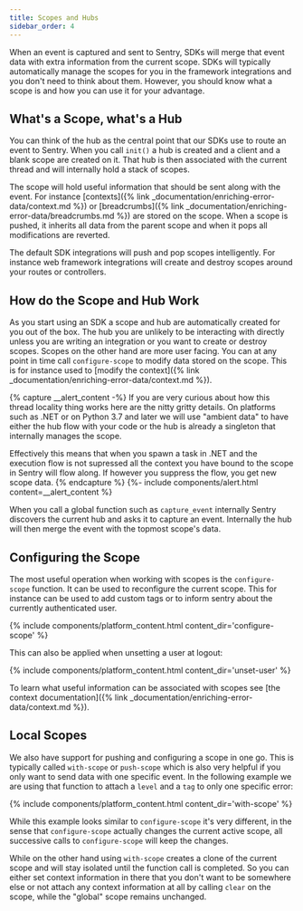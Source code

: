 ```yaml
---
title: Scopes and Hubs
sidebar_order: 4
---
```


When an event is captured and sent to Sentry, SDKs will merge that event data with extra
information from the current scope.  SDKs will typically automatically manage the scopes
for you in the framework integrations and you don't need to think about them.  However,
you should know what a scope is and how you can use it for your advantage.

## What's a Scope, what's a Hub

You can think of the hub as the central point that our SDKs use to route an
event to Sentry.  When you call `init()` a hub is created and a client and a
blank scope are created on it.  That hub is then associated with the current
thread and will internally hold a stack of scopes.

The scope will hold useful information that should be sent along with the
event.  For instance [contexts]({% link _documentation/enriching-error-data/context.md %}) or
[breadcrumbs]({% link _documentation/enriching-error-data/breadcrumbs.md %}) are stored on
the scope.  When a scope is pushed, it inherits all data from the parent scope
and when it pops all modifications are reverted.

The default SDK integrations will push and pop scopes intelligently.  For
instance web framework integrations will create and destroy scopes around your
routes or controllers.

## How do the Scope and Hub Work

As you start using an SDK a scope and hub are automatically created for you out
of the box.  The hub you are unlikely to be interacting with directly unless you
are writing an integration or you want to create or destroy scopes.  Scopes on the
other hand are more user facing.  You can at any point in time call
`configure-scope` to modify data stored on the scope.  This is for instance
used to [modify the context]({% link _documentation/enriching-error-data/context.md %}).

{% capture __alert_content -%}
If you are very curious about how this thread locality thing works here are the
nitty gritty details.  On platforms such as .NET or on Python 3.7 and later we will
use "ambient data" to have either the hub flow with your code or the hub is already
a singleton that internally manages the scope.

Effectively this means that when you spawn a task in .NET and the execution flow is 
not supressed all the context you have bound to the scope in Sentry will flow along.
If however you suppress the flow, you get new scope data.
{% endcapture %}
{%- include components/alert.html
  content=__alert_content
%}

When you call a global function such as `capture_event` internally Sentry
discovers the current hub and asks it to capture an event.  Internally the hub will
then merge the event with the topmost scope's data.

## Configuring the Scope

The most useful operation when working with scopes is the `configure-scope` function.
It can be used to reconfigure the current scope.  This for instance can be used to
add custom tags or to inform sentry about the currently authenticated user.

{% include components/platform_content.html content_dir='configure-scope' %}

This can also be applied when unsetting a user at logout:

{% include components/platform_content.html content_dir='unset-user' %}

To learn what useful information can be associated with scopes see
[the context documentation]({% link _documentation/enriching-error-data/context.md %}).

## Local Scopes

We also have support for pushing and configuring a scope in one go.  This is
typically called `with-scope` or `push-scope` which is also very helpful 
if you only want to send data with one specific event.  In the following example we are using
that function to attach a `level` and a `tag` to only one specific error:

{% include components/platform_content.html content_dir='with-scope' %}

While this example looks similar to `configure-scope` it's very different, in the sense that 
`configure-scope` actually changes the current active scope, all successive calls to `configure-scope` 
will keep the changes.

While on the other hand using `with-scope` creates a clone of the current scope
and will stay isolated until the function call is completed.  So you can either
set context information in there that you don't want to be somewhere else or not
attach any context information at all by calling `clear` on the scope, while the
"global" scope remains unchanged.

